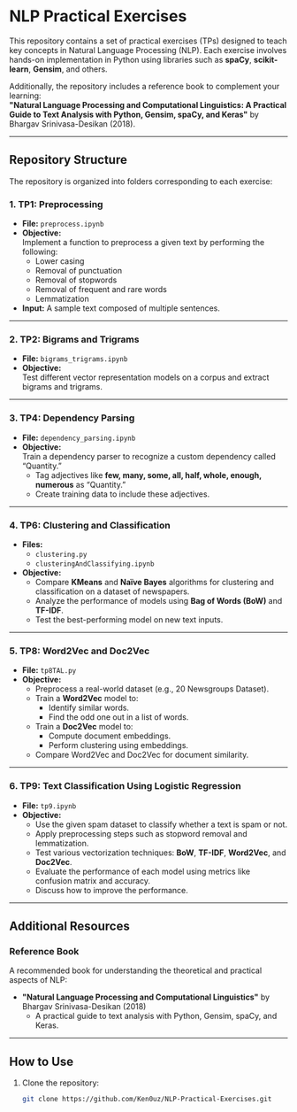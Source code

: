 # **NLP Practical Exercises**  

This repository contains a set of practical exercises (TPs) designed to teach key concepts in Natural Language Processing (NLP). Each exercise involves hands-on implementation in Python using libraries such as **spaCy**, **scikit-learn**, **Gensim**, and others.  

Additionally, the repository includes a reference book to complement your learning:  
**"Natural Language Processing and Computational Linguistics: A Practical Guide to Text Analysis with Python, Gensim, spaCy, and Keras"** by Bhargav Srinivasa-Desikan (2018).  

---

## **Repository Structure**  

The repository is organized into folders corresponding to each exercise:  

### **1. TP1: Preprocessing**  
- **File:** `preprocess.ipynb`  
- **Objective:**  
  Implement a function to preprocess a given text by performing the following:  
  - Lower casing  
  - Removal of punctuation  
  - Removal of stopwords  
  - Removal of frequent and rare words  
  - Lemmatization  
- **Input:** A sample text composed of multiple sentences.  

---

### **2. TP2: Bigrams and Trigrams**  
- **File:** `bigrams_trigrams.ipynb`  
- **Objective:**  
  Test different vector representation models on a corpus and extract bigrams and trigrams.  

---

### **3. TP4: Dependency Parsing**  
- **File:** `dependency_parsing.ipynb`  
- **Objective:**  
  Train a dependency parser to recognize a custom dependency called “Quantity.”  
  - Tag adjectives like **few, many, some, all, half, whole, enough, numerous** as “Quantity.”  
  - Create training data to include these adjectives.  

---

### **4. TP6: Clustering and Classification**  
- **Files:**  
  - `clustering.py`  
  - `clusteringAndClassifying.ipynb`  
- **Objective:**  
  - Compare **KMeans** and **Naïve Bayes** algorithms for clustering and classification on a dataset of newspapers.  
  - Analyze the performance of models using **Bag of Words (BoW)** and **TF-IDF**.  
  - Test the best-performing model on new text inputs.  

---

### **5. TP8: Word2Vec and Doc2Vec**  
- **File:** `tp8TAL.py`  
- **Objective:**  
  - Preprocess a real-world dataset (e.g., 20 Newsgroups Dataset).  
  - Train a **Word2Vec** model to:  
    - Identify similar words.  
    - Find the odd one out in a list of words.  
  - Train a **Doc2Vec** model to:  
    - Compute document embeddings.  
    - Perform clustering using embeddings.  
  - Compare Word2Vec and Doc2Vec for document similarity.  

---

### **6. TP9: Text Classification Using Logistic Regression**  
- **File:** `tp9.ipynb`  
- **Objective:**  
  - Use the given spam dataset to classify whether a text is spam or not.  
  - Apply preprocessing steps such as stopword removal and lemmatization.  
  - Test various vectorization techniques: **BoW**, **TF-IDF**, **Word2Vec**, and **Doc2Vec**.  
  - Evaluate the performance of each model using metrics like confusion matrix and accuracy.  
  - Discuss how to improve the performance.  

---

## **Additional Resources**  

### **Reference Book**  
A recommended book for understanding the theoretical and practical aspects of NLP:  
- **"Natural Language Processing and Computational Linguistics"** by Bhargav Srinivasa-Desikan (2018)  
  - A practical guide to text analysis with Python, Gensim, spaCy, and Keras.  

---

## **How to Use**  

1. Clone the repository:  
   ```bash
   git clone https://github.com/Ken0uz/NLP-Practical-Exercises.git
